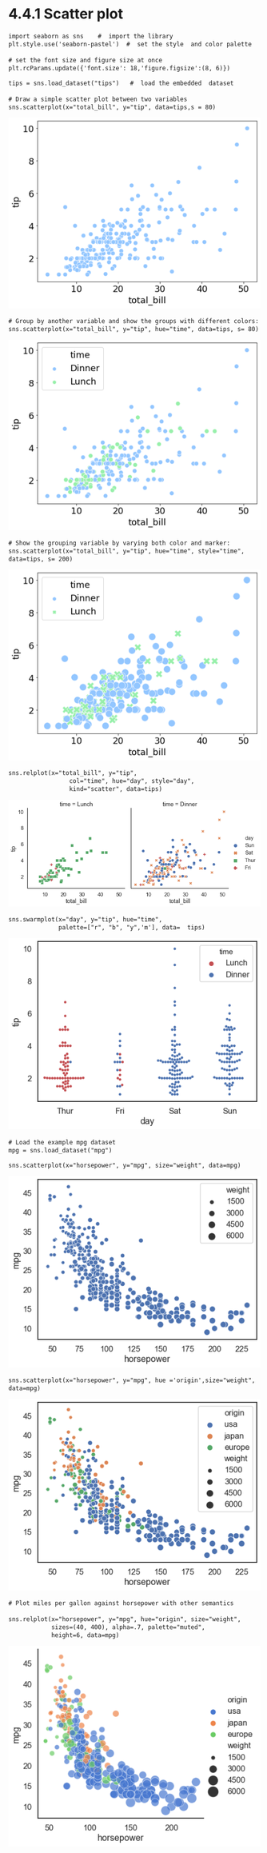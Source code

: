 # 4.4.1 Scatter plot

```text
import seaborn as sns    #  import the library
plt.style.use('seaborn-pastel')  #  set the style  and color palette

# set the font size and figure size at once
plt.rcParams.update({'font.size': 18,'figure.figsize':(8, 6)})
```

```text
tips = sns.load_dataset("tips")   #  load the embedded  dataset

# Draw a simple scatter plot between two variables
sns.scatterplot(x="total_bill", y="tip", data=tips,s = 80)
```

![](../../.gitbook/assets/download-4.png)

```text
# Group by another variable and show the groups with different colors:
sns.scatterplot(x="total_bill", y="tip", hue="time", data=tips, s= 80)
```

![](../../.gitbook/assets/download-1%20%284%29.png)

```text
# Show the grouping variable by varying both color and marker:
sns.scatterplot(x="total_bill", y="tip", hue="time", style="time", data=tips, s= 200)
```

![](../../.gitbook/assets/download-2%20%285%29.png)

```text
sns.relplot(x="total_bill", y="tip",
                 col="time", hue="day", style="day",
                 kind="scatter", data=tips)
```

![](../../.gitbook/assets/download-3%20%281%29.png)

```text
sns.swarmplot(x="day", y="tip", hue="time",
              palette=["r", "b", "y",'m'], data=  tips)
```

![](../../.gitbook/assets/download-7.png)

```text
# Load the example mpg dataset
mpg = sns.load_dataset("mpg")
```

```text
sns.scatterplot(x="horsepower", y="mpg", size="weight", data=mpg)
```

![](../../.gitbook/assets/download-4%20%281%29.png)

```text
sns.scatterplot(x="horsepower", y="mpg", hue ='origin',size="weight", data=mpg)
```

![](../../.gitbook/assets/download-5.png)

```text
# Plot miles per gallon against horsepower with other semantics

sns.relplot(x="horsepower", y="mpg", hue="origin", size="weight",
            sizes=(40, 400), alpha=.7, palette="muted",
            height=6, data=mpg)
```

![](../../.gitbook/assets/download-2%20%284%29.png)

